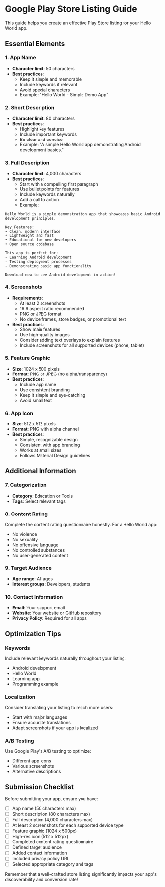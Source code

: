 # Google Play Store Listing Guide

This guide helps you create an effective Play Store listing for your Hello World app.

## Essential Elements

### 1. App Name
- **Character limit**: 50 characters
- **Best practices**:
  - Keep it simple and memorable
  - Include keywords if relevant
  - Avoid special characters
  - Example: "Hello World - Simple Demo App"

### 2. Short Description
- **Character limit**: 80 characters
- **Best practices**:
  - Highlight key features
  - Include important keywords
  - Be clear and concise
  - Example: "A simple Hello World app demonstrating Android development basics."

### 3. Full Description
- **Character limit**: 4,000 characters
- **Best practices**:
  - Start with a compelling first paragraph
  - Use bullet points for features
  - Include keywords naturally
  - Add a call to action
  - Example:

```
Hello World is a simple demonstration app that showcases basic Android development principles.

Key Features:
• Clean, modern interface
• Lightweight and fast
• Educational for new developers
• Open source codebase

This app is perfect for:
- Learning Android development
- Testing deployment processes
- Demonstrating basic app functionality

Download now to see Android development in action!
```

### 4. Screenshots
- **Requirements**:
  - At least 2 screenshots
  - 16:9 aspect ratio recommended
  - PNG or JPEG format
  - No device frames, store badges, or promotional text
- **Best practices**:
  - Show main features
  - Use high-quality images
  - Consider adding text overlays to explain features
  - Include screenshots for all supported devices (phone, tablet)

### 5. Feature Graphic
- **Size**: 1024 x 500 pixels
- **Format**: PNG or JPEG (no alpha/transparency)
- **Best practices**:
  - Include app name
  - Use consistent branding
  - Keep it simple and eye-catching
  - Avoid small text

### 6. App Icon
- **Size**: 512 x 512 pixels
- **Format**: PNG with alpha channel
- **Best practices**:
  - Simple, recognizable design
  - Consistent with app branding
  - Works at small sizes
  - Follows Material Design guidelines

## Additional Information

### 7. Categorization
- **Category**: Education or Tools
- **Tags**: Select relevant tags

### 8. Content Rating
Complete the content rating questionnaire honestly. For a Hello World app:
- No violence
- No sexuality
- No offensive language
- No controlled substances
- No user-generated content

### 9. Target Audience
- **Age range**: All ages
- **Interest groups**: Developers, students

### 10. Contact Information
- **Email**: Your support email
- **Website**: Your website or GitHub repository
- **Privacy Policy**: Required for all apps

## Optimization Tips

### Keywords
Include relevant keywords naturally throughout your listing:
- Android development
- Hello World
- Learning app
- Programming example

### Localization
Consider translating your listing to reach more users:
- Start with major languages
- Ensure accurate translations
- Adapt screenshots if your app is localized

### A/B Testing
Use Google Play's A/B testing to optimize:
- Different app icons
- Various screenshots
- Alternative descriptions

## Submission Checklist

Before submitting your app, ensure you have:

- [ ] App name (50 characters max)
- [ ] Short description (80 characters max)
- [ ] Full description (4,000 characters max)
- [ ] At least 2 screenshots for each supported device type
- [ ] Feature graphic (1024 x 500px)
- [ ] High-res icon (512 x 512px)
- [ ] Completed content rating questionnaire
- [ ] Defined target audience
- [ ] Added contact information
- [ ] Included privacy policy URL
- [ ] Selected appropriate category and tags

Remember that a well-crafted store listing significantly impacts your app's discoverability and conversion rate!